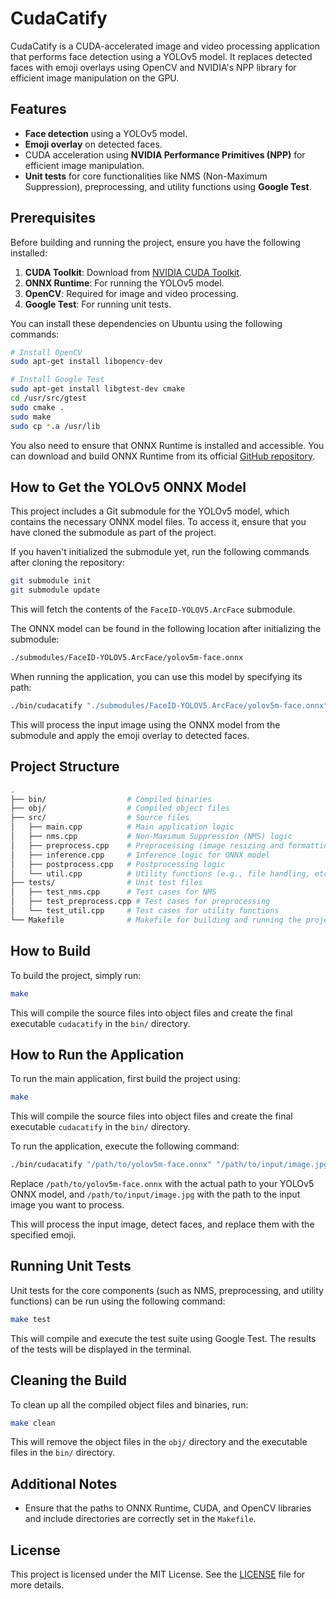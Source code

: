 
# CudaCatify

CudaCatify is a CUDA-accelerated image and video processing application that performs face detection using a YOLOv5 model. It replaces detected faces with emoji overlays using OpenCV and NVIDIA's NPP library for efficient image manipulation on the GPU.

## Features

- **Face detection** using a YOLOv5 model.
- **Emoji overlay** on detected faces.
- CUDA acceleration using **NVIDIA Performance Primitives (NPP)** for efficient image manipulation.
- **Unit tests** for core functionalities like NMS (Non-Maximum Suppression), preprocessing, and utility functions using **Google Test**.

## Prerequisites

Before building and running the project, ensure you have the following installed:

1. **CUDA Toolkit**: Download from [NVIDIA CUDA Toolkit](https://developer.nvidia.com/cuda-downloads).
2. **ONNX Runtime**: For running the YOLOv5 model.
3. **OpenCV**: Required for image and video processing.
4. **Google Test**: For running unit tests.

You can install these dependencies on Ubuntu using the following commands:
```bash
# Install OpenCV
sudo apt-get install libopencv-dev

# Install Google Test
sudo apt-get install libgtest-dev cmake
cd /usr/src/gtest
sudo cmake .
sudo make
sudo cp *.a /usr/lib
```

You also need to ensure that ONNX Runtime is installed and accessible. You can download and build ONNX Runtime from its official [GitHub repository](https://github.com/microsoft/onnxruntime).

## How to Get the YOLOv5 ONNX Model

This project includes a Git submodule for the YOLOv5 model, which contains the necessary ONNX model files. To access it, ensure that you have cloned the submodule as part of the project.

If you haven't initialized the submodule yet, run the following commands after cloning the repository:

```bash
git submodule init
git submodule update
```

This will fetch the contents of the `FaceID-YOLOV5.ArcFace` submodule.

The ONNX model can be found in the following location after initializing the submodule:

```bash
./submodules/FaceID-YOLOV5.ArcFace/yolov5m-face.onnx
```

When running the application, you can use this model by specifying its path:

```bash
./bin/cudacatify "./submodules/FaceID-YOLOV5.ArcFace/yolov5m-face.onnx" "/path/to/input/image.jpg"
```

This will process the input image using the ONNX model from the submodule and apply the emoji overlay to detected faces.

## Project Structure

```bash
.
├── bin/                  # Compiled binaries
├── obj/                  # Compiled object files
├── src/                  # Source files
│   ├── main.cpp          # Main application logic
│   ├── nms.cpp           # Non-Maximum Suppression (NMS) logic
│   ├── preprocess.cpp    # Preprocessing (image resizing and formatting)
│   ├── inference.cpp     # Inference logic for ONNX model
│   ├── postprocess.cpp   # Postprocessing logic
│   └── util.cpp          # Utility functions (e.g., file handling, etc.)
├── tests/                # Unit test files
│   ├── test_nms.cpp      # Test cases for NMS
│   ├── test_preprocess.cpp # Test cases for preprocessing
│   └── test_util.cpp     # Test cases for utility functions
└── Makefile              # Makefile for building and running the project
```

## How to Build

To build the project, simply run:

```bash
make
```

This will compile the source files into object files and create the final executable `cudacatify` in the `bin/` directory.

## How to Run the Application

To run the main application, first build the project using:

```bash
make
```

This will compile the source files into object files and create the final executable `cudacatify` in the `bin/` directory.

To run the application, execute the following command:

```bash
./bin/cudacatify "/path/to/yolov5m-face.onnx" "/path/to/input/image.jpg"
```

Replace `/path/to/yolov5m-face.onnx` with the actual path to your YOLOv5 ONNX model, and `/path/to/input/image.jpg` with the path to the input image you want to process.

This will process the input image, detect faces, and replace them with the specified emoji.

## Running Unit Tests

Unit tests for the core components (such as NMS, preprocessing, and utility functions) can be run using the following command:

```bash
make test
```

This will compile and execute the test suite using Google Test. The results of the tests will be displayed in the terminal.

## Cleaning the Build

To clean up all the compiled object files and binaries, run:

```bash
make clean
```

This will remove the object files in the `obj/` directory and the executable files in the `bin/` directory.

## Additional Notes

- Ensure that the paths to ONNX Runtime, CUDA, and OpenCV libraries and include directories are correctly set in the `Makefile`.

## License

This project is licensed under the MIT License. See the [LICENSE](LICENSE) file for more details.
